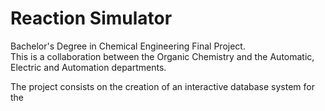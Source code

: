 # Reaction Simulator

Bachelor's Degree in Chemical Engineering Final Project.  
This is a collaboration between the Organic Chemistry and the Automatic, Electric and Automation departments.  

The project consists on the creation of an interactive database system for the
